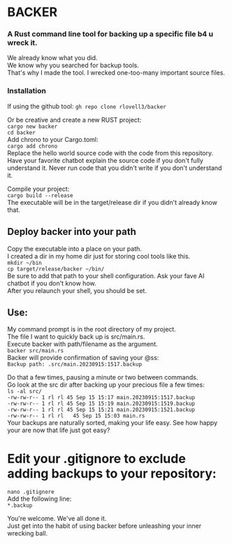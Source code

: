# BACKER
### A Rust command line tool for backing up a specific file b4 u wreck it.


We already know what you did.  
We know why you searched for backup tools.  
That's why I made the tool.  I wrecked one-too-many important source files.  


### Installation
If using the github tool:  `gh repo clone rlovell3/backer`  


Or be creative and create a new RUST project:  
`cargo new backer`  
`cd backer`  
Add chrono to your Cargo.toml:  
`cargo add chrono`  
Replace the hello world source code with the code from this repository.  
Have your favorite chatbot explain the source code if you don't fully understand it.  Never run code that you didn't write if you don't understand it.  

Compile your project:  
`cargo build --release`  
The executable will be in the target/release dir if you didn't already know that.  

## Deploy backer into your path  
Copy the executable into a place on your path.  
I created a dir in my home dir just for storing cool tools like this.  
`mkdir ~/bin`  
`cp target/release/backer ~/bin/`  
Be sure to add that path to your shell configuration.  Ask your fave AI chatbot if you don't know how.  
After you relaunch your shell, you should be set.

## Use:
My command prompt is in the root directory of my project.  
The file I want to quickly back up is src/main.rs.  
Execute backer with path/filename as the argument.  
`backer src/main.rs`   
Backer will provide confirmation of saving your @ss:  
`Backup path: .src/main.20230915:1517.backup`   

Do that a few times, pausing a minute or two between commands.  
Go look at the src dir after backing up your precious file a few times:  
`ls -al src/`   
`-rw-rw-r-- 1 rl rl 45 Sep 15 15:17 main.20230915:1517.backup`  
`-rw-rw-r-- 1 rl rl 45 Sep 15 15:19 main.20230915:1519.backup`  
`-rw-rw-r-- 1 rl rl 45 Sep 15 15:21 main.20230915:1521.backup`  
`-rw-rw-r-- 1 rl rl   45 Sep 15 15:03 main.rs`  
Your backups are naturally sorted, making your life easy. 
See how happy your are now that life just got easy?   

# Edit your .gitignore to exclude adding backups to your repository:  
`nano .gitignore`  
Add the following line:  
`*.backup`  

You're welcome.  We've all done it.  
Just get into the habit of using backer before unleashing your inner wrecking ball.  




